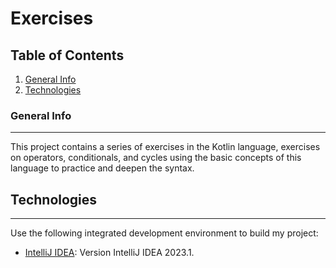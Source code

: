 # Exercises

## Table of Contents
1. [General Info](#general-info)
2. [Technologies](#technologies)
   
### General Info
***
This project contains a series of exercises in the Kotlin language, exercises on operators, conditionals, and cycles using the basic concepts of this language to practice and deepen the syntax.

## Technologies
***
Use the following integrated development environment to build my project:
* [IntelliJ IDEA](https://www.jetbrains.com/idea/download/?section=windows): Version IntelliJ IDEA 2023.1.

